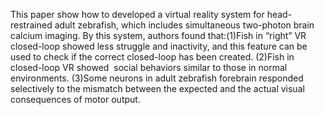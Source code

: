 This paper show how to developed a virtual reality system for head-restrained adult zebrafish, which includes simultaneous two-photon brain calcium imaging. By this system, authors found that:(1)Fish in “right” VR closed-loop showed less struggle and inactivity, and this feature can be used to check if the correct closed-loop has been created. (2)Fish in closed-loop VR showed  social behaviors similar to those in normal environments. (3)Some neurons in adult zebrafish forebrain responded selectively to the mismatch between the expected and the actual visual consequences of motor output.